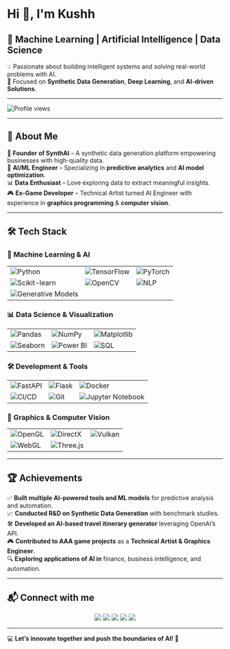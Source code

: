 # Hi 👋, I'm Kushh  

## 🚀 Machine Learning | Artificial Intelligence | Data Science  
💡 Passionate about building intelligent systems and solving real-world problems with AI.  
🎯 Focused on **Synthetic Data Generation**, **Deep Learning**, and **AI-driven Solutions**.  

---

![Profile views](https://komarev.com/ghpvc/?username=Kushh&color=blue&style=flat-square)  

---

## 🚀 About Me  

🧠 **Founder of SynthAI** – A synthetic data generation platform empowering businesses with high-quality data.  
🤖 **AI/ML Engineer** – Specializing in **predictive analytics** and **AI model optimization**.  
📊 **Data Enthusiast** – Love exploring data to extract meaningful insights.  
🎮 **Ex-Game Developer** – Technical Artist turned AI Engineer with experience in **graphics programming** & **computer vision**.  

---

## 🛠️ Tech Stack  

### 🤖 **Machine Learning & AI**  
|  |  |  |
|---|---|---|
| ![Python](https://img.shields.io/badge/Python-3776AB?style=for-the-badge&logo=python&logoColor=white) | ![TensorFlow](https://img.shields.io/badge/TensorFlow-FF6F00?style=for-the-badge&logo=tensorflow&logoColor=white) | ![PyTorch](https://img.shields.io/badge/PyTorch-EE4C2C?style=for-the-badge&logo=pytorch&logoColor=white) |
| ![Scikit-learn](https://img.shields.io/badge/Scikit--learn-F7931E?style=for-the-badge&logo=scikitlearn&logoColor=white) | ![OpenCV](https://img.shields.io/badge/OpenCV-5C3EE8?style=for-the-badge&logo=opencv&logoColor=white) | ![NLP](https://img.shields.io/badge/NLP-008080?style=for-the-badge&logo=ai&logoColor=white) |
| ![Generative Models](https://img.shields.io/badge/Generative%20Models-663399?style=for-the-badge&logo=deep-learning&logoColor=white) | | |

### 📊 **Data Science & Visualization**  
|  |  |  |
|---|---|---|
| ![Pandas](https://img.shields.io/badge/Pandas-150458?style=for-the-badge&logo=pandas&logoColor=white) | ![NumPy](https://img.shields.io/badge/NumPy-013243?style=for-the-badge&logo=numpy&logoColor=white) | ![Matplotlib](https://img.shields.io/badge/Matplotlib-11557C?style=for-the-badge&logo=python&logoColor=white) |
| ![Seaborn](https://img.shields.io/badge/Seaborn-0099CC?style=for-the-badge&logo=python&logoColor=white) | ![Power BI](https://img.shields.io/badge/Power%20BI-F2C811?style=for-the-badge&logo=powerbi&logoColor=black) | ![SQL](https://img.shields.io/badge/SQL-4479A1?style=for-the-badge&logo=postgresql&logoColor=white) |

### 🛠 **Development & Tools**  
|  |  |  |
|---|---|---|
| ![FastAPI](https://img.shields.io/badge/FastAPI-009688?style=for-the-badge&logo=fastapi&logoColor=white) | ![Flask](https://img.shields.io/badge/Flask-000000?style=for-the-badge&logo=flask&logoColor=white) | ![Docker](https://img.shields.io/badge/Docker-2496ED?style=for-the-badge&logo=docker&logoColor=white) |
| ![CI/CD](https://img.shields.io/badge/CI%2FCD-4285F4?style=for-the-badge&logo=githubactions&logoColor=white) | ![Git](https://img.shields.io/badge/Git-F05032?style=for-the-badge&logo=git&logoColor=white) | ![Jupyter Notebook](https://img.shields.io/badge/Jupyter-FA0F00?style=for-the-badge&logo=jupyter&logoColor=white) |

### 🎨 **Graphics & Computer Vision**  
|  |  |  |
|---|---|---|
| ![OpenGL](https://img.shields.io/badge/OpenGL-5586A4?style=for-the-badge&logo=opengl&logoColor=white) | ![DirectX](https://img.shields.io/badge/DirectX-0078D6?style=for-the-badge&logo=directx&logoColor=white) | ![Vulkan](https://img.shields.io/badge/Vulkan-AC162C?style=for-the-badge&logo=vulkan&logoColor=white) |
| ![WebGL](https://img.shields.io/badge/WebGL-990000?style=for-the-badge&logo=webgl&logoColor=white) | ![Three.js](https://img.shields.io/badge/Three.js-000000?style=for-the-badge&logo=three.js&logoColor=white) | |

---

## 🏆 Achievements  
✅ **Built multiple AI-powered tools and ML models** for predictive analysis and automation.  
📈 **Conducted R&D on Synthetic Data Generation** with benchmark studies.  
🛠️ **Developed an AI-based travel itinerary generator** leveraging OpenAI’s API.  
🎮 **Contributed to AAA game projects** as a **Technical Artist & Graphics Engineer**.  
🔍 **Exploring applications of AI in** finance, business intelligence, and automation.  

---

## 📬 Connect with me  

<p align="center">
  <a href="https://twitter.com/yourprofile"><img src="https://img.shields.io/badge/Twitter-1DA1F2?style=for-the-badge&logo=twitter&logoColor=white"></a>
  <a href="https://linkedin.com/in/yourprofile"><img src="https://img.shields.io/badge/LinkedIn-0077B5?style=for-the-badge&logo=linkedin&logoColor=white"></a>
  <a href="https://instagram.com/yourprofile"><img src="https://img.shields.io/badge/Instagram-E4405F?style=for-the-badge&logo=instagram&logoColor=white"></a>
  <a href="https://youtube.com/c/yourchannel"><img src="https://img.shields.io/badge/YouTube-FF0000?style=for-the-badge&logo=youtube&logoColor=white"></a>
  <a href="https://dev.to/yourprofile"><img src="https://img.shields.io/badge/DEV.to-0A0A0A?style=for-the-badge&logo=dev.to&logoColor=white"></a>
</p>

---

💻 **Let’s innovate together and push the boundaries of AI! 🚀**
